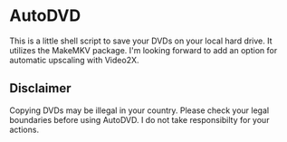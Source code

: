 # AutoDVD
This is a little shell script to save your DVDs on your local hard drive. It utilizes the MakeMKV package.
I'm looking forward to add an option for automatic upscaling with Video2X.

## Disclaimer
Copying DVDs may be illegal in your country.
Please check your legal boundaries before using AutoDVD.
I do not take responsibilty for your actions.
